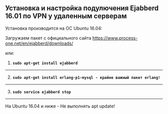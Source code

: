 <h2>Установка и настройка подулючения Ejabberd 16.01 по VPN у удаленным серверам</h2>


Установка производится на ОС Ubuntu 16.04:

Загружаем пакет с официального сайта https://www.process-one.net/en/ejabberd/downloads/

или:

1) **`sudo apt-get install ejabberd`**
---
2) **`sudo apt-get install erlang-p1-mysql - крайне важный пакет erlang!`**
---
3) **`sudo service ejabberd stop`**
---

На Ubuntu 16.04 и ниже - Не выполнять apt update!
